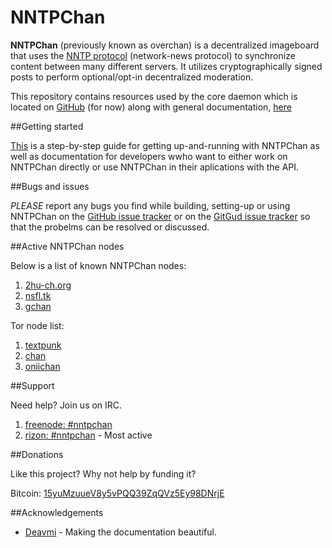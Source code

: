 NNTPChan
========

**NNTPChan** (previously known as overchan) is a decentralized imageboard that uses the [NNTP protocol](https://en.wikipedia.org/wiki/Network_News_Transfer_Protocol) (network-news protocol) to synchronize content between many different servers. It utilizes cryptographically signed posts to perform optional/opt-in decentralized moderation.

This repository contains resources used by the core daemon which is located on [GitHub](https://github.com/majestrate/srndv2) (for now) along with general documentation, [here](doc/)

##Getting started

[This](doc) is a step-by-step guide for getting up-and-running with NNTPChan as well as documentation for developers wwho want to either work on NNTPChan directly or use NNTPChan in their aplications with the API.

##Bugs and issues

*PLEASE* report any bugs you find while building, setting-up or using NNTPChan on the [GitHub issue tracker](https://github.com/majestrate/nntpchan/issues) or on the [GitGud issue tracker](https://gitgud.io/uguu/nntpchan/issues) so that the probelms can be resolved or discussed.

##Active NNTPChan nodes

Below is a list of known NNTPChan nodes:

1. [2hu-ch.org](https://2hu-ch.org)
2. [nsfl.tk](https://nsfl.tk)
3. [gchan](https://gchan.xyz/)

Tor node list:

1. [textpunk](http://ucavviu7wl6azuw7.onion/)
2. [chan](http://ev7fnjzjdbtu3miq.onion/)
3. [oniichan](http://sfw.oniichanylo2tsi4.onion/)



##Support

Need help? Join us on IRC.

1. [freenode: #nntpchan](https://webchat.freenode.net/?channels=#nntpchan)
2. [rizon: #nntpchan](https://qchat.rizon.net/?channels=#nntpchan) - Most active

##Donations

Like this project? Why not help by funding it?

Bitcoin: [15yuMzuueV8y5vPQQ39ZqQVz5Ey98DNrjE](bitcoin://15yuMzuueV8y5vPQQ39ZqQVz5Ey98DNrjE)

##Acknowledgements

* [Deavmi](https://deavmi.carteronline.net/) - Making the documentation beautiful.
